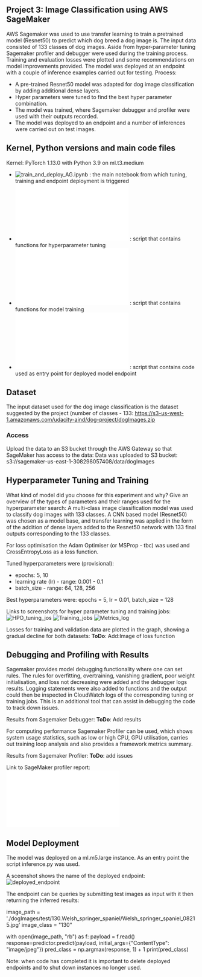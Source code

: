 ## Project 3: Image Classification using AWS SageMaker

AWS Sagemaker was used to use transfer learning to train a pretrained model (Resnet50) 
to predict which dog breed a dog image is. The input data consisted of 133 classes of dog images.
Aside from hyper-parameter tuning Sagemaker profiler and debugger were used during the training process.
Training and evaluation losses were plotted and some recommendations on model improvements provided.
The model was deployed at an endpoint with a couple of inference examples carried out for testing. Process:

- A pre-trained Resnet50 model was adapted for dog image classification by adding additional dense layers.
- Hyper parameters were tuned to find the best hyper parameter combination.
- The model was trained, where Sagemaker debugger and profiler were used with their outputs recorded.
- The model was deployed to an endpoint and a number of inferences were carried out on test images.

## Kernel, Python versions and main code files
Kernel:  PyTorch 1.13.0 with Python 3.9 on ml.t3.medium

- ![train_and_deploy_AG.ipynb](train_and_deploy_AG.ipynb) : the main notebook from which tuning, training and endpoint deployment is triggered
- ![hpo_AG.py](hpo_AG.py) : script that contains functions for hyperparameter tuning
- ![train_model_AG.py](train_model_AG.py) : script that contains functions for model training
- ![inferency.py](inference.py) : script that contains code used as entry point for deployed model endpoint 

## Dataset
The input dataset used for the dog image classification is the dataset suggested by the project (number of classes - 133: 
https://s3-us-west-1.amazonaws.com/udacity-aind/dog-project/dogImages.zip

### Access
Upload the data to an S3 bucket through the AWS Gateway so that SageMaker has access to the data:
Data was uploaded to S3 bucket: s3://sagemaker-us-east-1-308298057408/data/dogImages

## Hyperparameter Tuning and Training
What kind of model did you choose for this experiment and why? Give an overview of the types of parameters and their ranges 
used for the hyperparameter search:
A multi-class image classification model was used to classify dog images with 133 classes.
A CNN based model (Resnet50) was chosen as a model base, and transfer learning was applied in the form
of the addition of dense layers added to the Resnet50 network with 133 final outputs corresponding to the 133 classes.

For loss optimisation the Adam Optimiser (or MSProp - tbc) was used and CrossEntropyLoss as a loss function.

Tuned hyperparameters were (provisional):
- epochs: 5, 10
- learning rate (lr) - range: 0.001 - 0.1
- batch_size - range: 64, 128, 256

Best hyperparameters were: epochs = 5, lr = 0.01, batch_size = 128

Links to screenshots for hyper parameter tuning and training jobs:
![HPO_tuning_jos](screenshots/hpo_training_jobs.png)
![Training_jobs](screenhots/training_jobs.png)
![Metrics_log](screenshots/metrics_log.png)

Losses for training and validation data are plotted in the graph, showing a gradual decline for both datasets:
**ToDo**: Add:Image of loss function 

## Debugging and Profiling with Results
Sagemaker provides model debugging functionality where one can set rules. The rules for overfitting, overtraining, 
vanishing gradient, poor weight initialisation, and loss not decreasing were added and the debugger logs results.
Logging statements were also added to functions and the output could then be inspected in CloudWatch logs of the corresponding
tuning or training jobs. This is an additional tool that can assist in debugging the code to track down issues. 

Results from Sagemaker Debugger:
**ToDo**: Add results

For computing performance Sagemaker Profiler can be used, which shows system usage statistics, such as low or high CPU, GPU 
utilisation, carries out training loop analysis and also provides a framework metrics summary.  

Results from Sagemaker Profiler:
**ToDo**: add issues

Link to SageMaker profiler report:
![profiler-report.html](profiler-report.html)

## Model Deployment
The model was deployed on a ml.m5.large instance. As an entry point the script inference.py was used.

A sceenshot shows the name of the deployed endpoint:
![deployed_endpoint](screenshorts/deployed_endpoint.png)

The endpoint can be queries by submitting test images as input with it then returning the inferred results:

image_path = './dogImages/test/130.Welsh_springer_spaniel/Welsh_springer_spaniel_08215.jpg'
image_class = "130"

with open(image_path, "rb") as f:
    payload = f.read()
    response=predictor.predict(payload, initial_args={"ContentType": "image/jpeg"})
    pred_class = np.argmax(response, 1) + 1
    print(pred_class)

Note: when code has completed it is important to delete deployed endpoints and to shut down instances no longer used.

